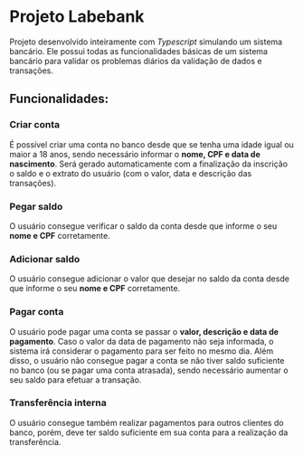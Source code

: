 # Projeto Labebank

Projeto desenvolvido inteiramente com *Typescript* simulando um sistema bancário. Ele possui todas as funcionalidades básicas de um sistema bancário para validar os problemas diários da validação de dados e transações. 

## Funcionalidades:
### Criar conta
É possível criar uma conta no banco desde que se tenha uma idade igual ou maior a 18 anos, sendo necessário informar o <strong>nome, CPF e data de nascimento</strong>. Será gerado automaticamente com a finalização da inscrição o saldo e o extrato do usuário (com o valor, data e descrição das transações).

### Pegar saldo
O usuário consegue verificar o saldo da conta desde que informe o seu <strong>nome e CPF</strong> corretamente.

### Adicionar saldo
O usuário consegue adicionar o valor que desejar no saldo da conta desde que informe o seu <strong>nome e CPF</strong> corretamente.

### Pagar conta
O usuário pode pagar uma conta se passar o <strong>valor, descrição e data de pagamento</strong>. Caso o valor da data de pagamento não seja informada, o sistema irá considerar o pagamento para ser feito no mesmo dia. Além disso, o usuário não consegue pagar a conta se não tiver saldo suficiente no banco (ou se pagar uma conta atrasada), sendo necessário aumentar o seu saldo para efetuar a transação.

### Transferência interna
O usuário consegue também realizar pagamentos para outros clientes do banco, porém, deve ter saldo suficiente em sua conta para a realização da transferência.